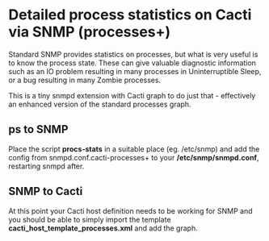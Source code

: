 # Detailed process statistics on Cacti via SNMP (processes+)

Standard SNMP provides statistics on processes, but what is very useful is to know the process state. These can give valuable diagnostic information such as an IO problem resulting in many processes in Uninterruptible Sleep, or a bug resulting in many Zombie processes.

This is a tiny snmpd extension with Cacti graph to do just that - effectively an enhanced version of the standard processes graph.

## ps to SNMP

Place the script **procs-stats** in a suitable place (eg. /etc/snmp) and add the config from snmpd.conf.cacti-processes+ to your **/etc/snmp/snmpd.conf**, restarting snmpd after.

## SNMP to Cacti

At this point your Cacti host definition needs to be working for SNMP and you should be able to simply import the template **cacti_host_template_processes.xml** and add the graph.
